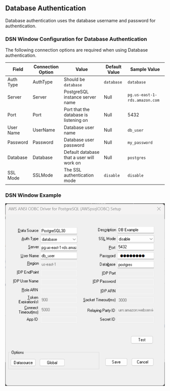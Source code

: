 ## Database Authentication
Database authentication uses the database username and password for authentication.

### DSN Window Configuration for Database Authentication
The following connection options are required when using Database authentication.

| Field     | Connection Option | Value                                     | Default Value | Sample Value                  |
|-----------|-------------------|-------------------------------------------|---------------|-------------------------------|
| Auth Type | AuthType          | Should be `database`                      | `database`    | `database`                    |
| Server    | Server            | PostgreSQL instance server name           | Null          | `pg.us-east-1-rds.amazon.com` |
| Port      | Port              | Port that the database is listening on    | Null          | 5432                          |
| User Name | UserName          | Database user name                        | Null          | `db_user`                     |
| Password  | Password          | Database user password                    | Null          | `my_password`                 |
| Database  | Database          | Default database that a user will work on | Null          | `postgres`                    |
| SSL Mode  | SSLMode           | The SSL authentication mode               | `disable`     | `disable`                     |

### DSN Window Example
![DSN window example for database authentication](../../img/database.png)
